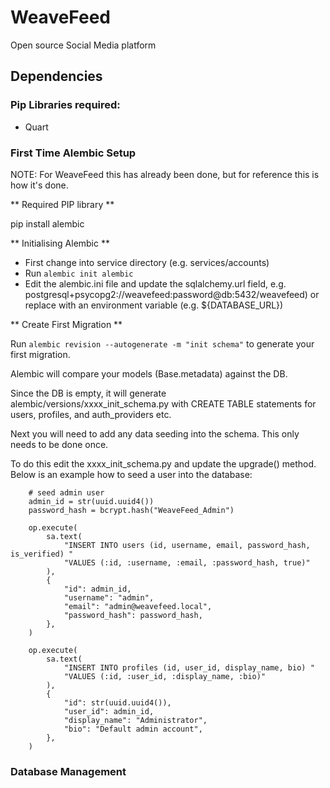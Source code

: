 # WeaveFeed
Open source Social Media platform

## Dependencies

### Pip Libraries required:
* Quart

### First Time Alembic Setup

NOTE: For WeaveFeed this has already been done, but for reference
      this is how it's done.

** Required PIP library **

pip install alembic

** Initialising Alembic **

* First change into service directory (e.g. services/accounts)
* Run `alembic init alembic`
* Edit the alembic.ini file and update the sqlalchemy.url field,
  e.g. postgresql+psycopg2://weavefeed:password@db:5432/weavefeed) or
  replace with an environment variable (e.g. ${DATABASE_URL})

** Create First Migration **

Run `alembic revision --autogenerate -m "init schema"` to generate
your first migration.

Alembic will compare your models (Base.metadata) against the DB.

Since the DB is empty, it will generate alembic/versions/xxxx_init_schema.py
with CREATE TABLE statements for users, profiles, and auth_providers etc.

Next you will need to add any data seeding into the schema. This only
needs to be done once.

To do this edit the xxxx_init_schema.py and update the upgrade() method.
Below is an example how to seed a user into the database:

```
    # seed admin user
    admin_id = str(uuid.uuid4())
    password_hash = bcrypt.hash("WeaveFeed_Admin")

    op.execute(
        sa.text(
            "INSERT INTO users (id, username, email, password_hash, is_verified) "
            "VALUES (:id, :username, :email, :password_hash, true)"
        ),
        {
            "id": admin_id,
            "username": "admin",
            "email": "admin@weavefeed.local",
            "password_hash": password_hash,
        },
    )

    op.execute(
        sa.text(
            "INSERT INTO profiles (id, user_id, display_name, bio) "
            "VALUES (:id, :user_id, :display_name, :bio)"
        ),
        {
            "id": str(uuid.uuid4()),
            "user_id": admin_id,
            "display_name": "Administrator",
            "bio": "Default admin account",
        },
    )
```

### Database Management
